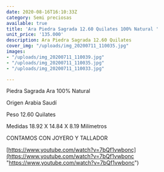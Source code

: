 ```yaml
---
date: 2020-08-16T16:10:33Z
category: Semi preciosas
available: true
title: 'Ara Piedra Sagrada 12.60 Quilates 100% Natural '
unit_price: '135.000'
description: Ara Piedra Sagrada 12.60 Quilates
cover_img: "/uploads/img_20200711_110035.jpg"
images:
- "/uploads/img_20200711_110039.jpg"
- "/uploads/img_20200711_110035.jpg"
- "/uploads/img_20200711_110033.jpg"

---
```

Piedra Sagrada Ara 100% Natural 

Origen Arabia Saudí

Peso 12.60 Quilates

Medidas 18.92 X 14.84 X 8.19 Milímetros

CONTAMOS CON JOYERO Y TALLADOR

[https://www.youtube.com/watch?v=7bQf1vwbonc](https://www.youtube.com/watch?v=7bQf1vwbonc "https://www.youtube.com/watch?v=7bQf1vwbonc")